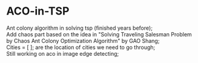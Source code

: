 # ACO-in-TSP
Ant colony algorithm in solving tsp (finished years before);  
Add chaos part based on the idea in "Solving Traveling Salesman Problem by Chaos Ant Colony Optimization Algorithm" by GAO Shang;  
Cities = [  ]; are the location of cities we need to go through;  
Still working on aco in image edge detecting;   

